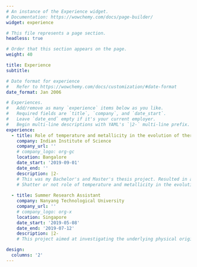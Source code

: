 ```yaml
---
# An instance of the Experience widget.
# Documentation: https://wowchemy.com/docs/page-builder/
widget: experience

# This file represents a page section.
headless: true

# Order that this section appears on the page.
weight: 40

title: Experience
subtitle:

# Date format for experience
#   Refer to https://wowchemy.com/docs/customization/#date-format
date_format: Jan 2006

# Experiences.
#   Add/remove as many `experience` items below as you like.
#   Required fields are `title`, `company`, and `date_start`.
#   Leave `date_end` empty if it's your current employer.
#   Begin multi-line descriptions with YAML's `|2-` multi-line prefix.
experience:
  - title: Role of temperature and metallicity in the evolution of thermal instability
    company: Indian Institute of Science
    company_url: ''
    # company_logo: org-gc
    location: Bangalore
    date_start: '2019-09-01'
    date_end: ''
    description: |2-
    # This was my Bachelor's and Master's thesis project. Resulted in a publication in MNRAS. 
    # Shatter or not role of temperature and metallicity in the evolution of thermal instability” (2020) Hitesh Kishore Das, Prakriti Pal Choudhury, Prateek Sharma
        
  - title: Summer Research Assistant
    company: Nanyang Technological University
    company_url: ''
    # company_logo: org-x
    location: Singapore
    date_start: '2019-05-08'
    date_end: '2019-07-12'
    description: |2-
    # This project aimed at investigating the underlying physical origin of this “phase transition” via the development of appropriate computational models

design:
  columns: '2'
---
```

